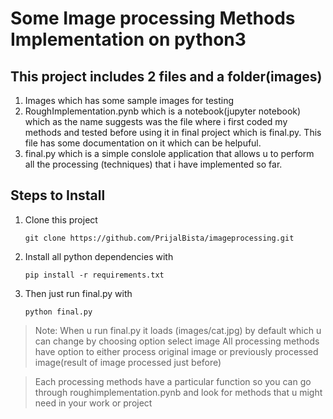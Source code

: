 # Some Image processing Methods Implementation on python3

This project includes 2 files and a folder(images) 
------
1. Images which has some sample images for testing
2. RoughImplementation.pynb which is a notebook(jupyter notebook) which as the name suggests was the file where i first coded
my methods and tested before using it in final project which is final.py. This file has some documentation on it which can be helpuful.
3. final.py which is a simple conslole application that allows u to perform all the processing (techniques) that i have implemented so far.

## Steps to Install
1. Clone this project


    `git clone https://github.com/PrijalBista/imageprocessing.git`
    
2. Install all python dependencies with 


    `pip install -r requirements.txt`
    
3. Then just run final.py with
    
    `python final.py `
      
 
 
  >Note: When u run final.py it loads (images/cat.jpg) by default which u can change by choosing option select image
  >All processing methods have option to either process original image or previously processed image(result of image processed just before)
   
   >Each processing methods have a particular function so you can go through roughimplementation.pynb and look for methods that u might need in your work or project
